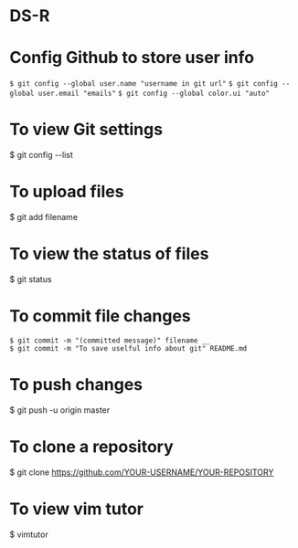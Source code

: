 # DS-R
# Config Github to store user info
`$ git config --global user.name "username in git url"`
`$ git config --global user.email "emails"`
`$ git config --global color.ui "auto"`

# To view Git settings
$ git config --list

# To upload files
$ git add filename

# To view the status of files
$ git status

# To commit file changes
```
$ git commit -m "(committed message)" filename __
$ git commit -m "To save uselful info about git" README.md
```
# To push changes
$ git push -u origin master

# To clone a repository
$ git clone https://github.com/YOUR-USERNAME/YOUR-REPOSITORY

# To view vim tutor
$ vimtutor
